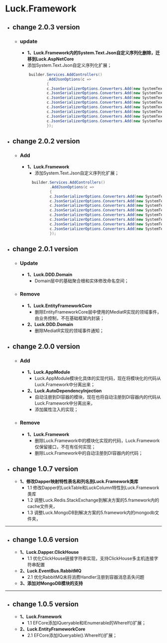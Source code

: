 # Luck.Framework
+ ## change 2.0.3 version
  + ### update
    + **1、Luck.Framework内的System.Text.Json自定义序列化删除，迁移到Luck.AspNetCore**
    + 添加System.Text.Json自定义序列化扩展；
    ```c#
        builder.Services.AddControllers()
                .AddJsonOptions(c =>
                {
                c.JsonSerializerOptions.Converters.Add(new SystemTextJsonConvert.TimeOnlyJsonConverter());
                c.JsonSerializerOptions.Converters.Add(new SystemTextJsonConvert.DateOnlyJsonConverter());
                c.JsonSerializerOptions.Converters.Add(new SystemTextJsonConvert.TimeOnlyNullJsonConverter());
                c.JsonSerializerOptions.Converters.Add(new SystemTextJsonConvert.DateOnlyNullJsonConverter());
                c.JsonSerializerOptions.Converters.Add(new SystemTextJsonConvert.DateTimeConverter());
                c.JsonSerializerOptions.Converters.Add(new SystemTextJsonConvert.DateTimeNullConverter());  
                c.JsonSerializerOptions.Converters.Add(new SystemTextJsonConvert.DateTimeOffsetConverter());
                c.JsonSerializerOptions.Converters.Add(new SystemTextJsonConvert.DateTimeOffsetNullConverter());
                });
      ```
+ ## change 2.0.2 version
  + ### Add
    + **1、Luck.Framework**
      + 添加System.Text.Json自定义序列化扩展；
      ```c#
        builder.Services.AddControllers()
                .AddJsonOptions(c =>
                {
                c.JsonSerializerOptions.Converters.Add(new SystemTextJsonConvert.TimeOnlyJsonConverter());
                c.JsonSerializerOptions.Converters.Add(new SystemTextJsonConvert.DateOnlyJsonConverter());
                c.JsonSerializerOptions.Converters.Add(new SystemTextJsonConvert.TimeOnlyNullJsonConverter());
                c.JsonSerializerOptions.Converters.Add(new SystemTextJsonConvert.DateOnlyNullJsonConverter());
                c.JsonSerializerOptions.Converters.Add(new SystemTextJsonConvert.DateTimeConverter());
                c.JsonSerializerOptions.Converters.Add(new SystemTextJsonConvert.DateTimeNullConverter());  
                c.JsonSerializerOptions.Converters.Add(new SystemTextJsonConvert.DateTimeOffsetConverter());
                c.JsonSerializerOptions.Converters.Add(new SystemTextJsonConvert.DateTimeOffsetNullConverter());
                });
      ```
    
+ ## change 2.0.1 version
  + ### Update
    + **1、Luck.DDD.Domain**
      + Domain层中的基础聚合根和实体修改命名空间；
  + ### Remove
    + **1、Luck.EntityFrameworkCore**
      + 删除EntityFrameworkCore层中使用的MediatR实现的领域事件，由业务控制，不在基础框架内封装；
    + **2、Luck.DDD.Domain**
      + 删除MediatR实现的领域事件通知；
+ ## change 2.0.0 version
  + ### Add 
    + **1、Luck.AppModule**
      + Luck.AppModule模块化具体的实现代码，现在将模块化的代码从Luck.Framework中分离出来；
    + **2、Luck.AutoDependencyInjection**
      + 自动注册到DI容器的模块，现在也将自动注册到DI容器内的代码从Luck.Framework中分离出来，
      + 添加属性注入的实现；
  + ### Remove
    + **1、Luck.Framework**
      + 删除Luck.Framework中的模块化实现的代码，Luck.Framework仅保留接口，不在有任何实现；
      + 删除Luck.Framework中的自动注册到DI容器内的代码；
+ ## change 1.0.7 version
  + **1、修改Dapper映射特性表名和列名到Luck.Framework类库**
    + 1.1 修改Dapper的LuckTable和LuckColumn特性到Luck.Framework类库
    + 1.2 调整Luck.Redis.StackExchange到解决方案的5.framework内的cache文件夹，
    + 1.3 调整Luck.MongoDB到解决方案的5.framework内的mongodb文件夹，
---
+ ## change 1.0.6 version
  + **1、Luck.Dapper.ClickHouse**
    + 1.1 优化ClickHouse链接字符串实现，支持ClickHouse多主机连接字符串配置
  + **2、Luck.EventBus.RabbitMQ**
    + 2.1 优化RabbitMQ未将消费Handler注册到容器消息丢失问题
  + **3、添加对MongoDB模块的支持** 
---
+ ## change 1.0.5 version
  + **1、Luck.Framework**
    + 1.1 EFCore添加IQueryable和IEnumerable的WhereIf()扩展；
  + **2、Luck.EntityFrameworkCore**
    + 2.1 EFCore添加IQueryable().WhereIf()扩展；
